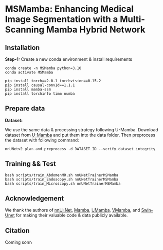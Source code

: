 # MSMamba: Enhancing Medical Image Segmentation with a Multi-Scanning Mamba Hybrid Network

## Installation

**Step-1:** Create a new conda environment & install requirements

```shell
conda create -n MSMamba python=3.10
conda activate MSMamba

pip install torch==2.0.1 torchvision==0.15.2
pip install causal-conv1d==1.1.1
pip install mamba-ssm
pip install torchinfo timm numba
```

## Prepare data 

**Dataset:**  

We use the same data & processing strategy following U-Mamba. Download dataset from [U-Mamba](https://github.com/bowang-lab/U-Mamba) and put them into the data folder. Then preprocess the dataset with following command:

```shell
nnUNetv2_plan_and_preprocess -d DATASET_ID --verify_dataset_integrity
```

## Training && Test

```shell
bash scripts/train_AbdomenMR.sh nnUNetTrainerMSMamba
bash scripts/train_Endoscopy.sh nnUNetTrainerMSMamba
bash scripts/train_Microscopy.sh nnUNetTrainerMSMamba
```

## Acknowledgement
We thank the authors of [nnU-Net](https://github.com/MIC-DKFZ/nnUNet), [Mamba](https://github.com/state-spaces/mamba), [UMamba](https://github.com/bowang-lab/U-Mamba), [VMamba](https://github.com/MzeroMiko/VMamba), and [Swin-Unet](https://github.com/HuCaoFighting/Swin-Unet) for making their valuable code & data publicly available.

## Citation
Coming sonn
